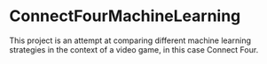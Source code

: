 # ConnectFourMachineLearning

This project is an attempt at comparing different machine learning strategies in the context of a video game, in this case Connect Four.
